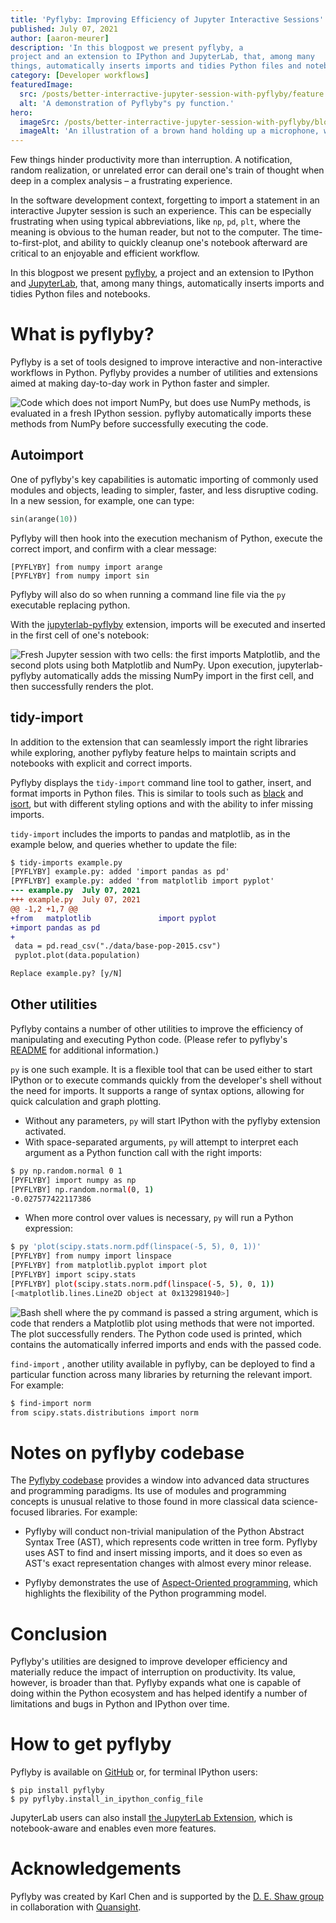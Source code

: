```yaml
---
title: 'Pyflyby: Improving Efficiency of Jupyter Interactive Sessions'
published: July 07, 2021
author: [aaron-meurer]
description: 'In this blogpost we present pyflyby, a
project and an extension to IPython and JupyterLab, that, among many
things, automatically inserts imports and tidies Python files and notebooks.'
category: [Developer workflows]
featuredImage:
  src: /posts/better-interractive-jupyter-session-with-pyflyby/feature.png
  alt: 'A demonstration of Pyflyby"s py function.'
hero:
  imageSrc: /posts/better-interractive-jupyter-session-with-pyflyby/blog_hero_var1.svg
  imageAlt: 'An illustration of a brown hand holding up a microphone, with some graphical elements highlighting the top of the microphone.'
---
```


Few things hinder productivity more than interruption. A notification, random
realization, or unrelated error can derail one's train of thought when deep in a
complex analysis – a frustrating experience.

In the software development context, forgetting to import a statement in an
interactive Jupyter session is such an experience. This can be especially
frustrating when using typical abbreviations, like `np`, `pd`, `plt`, where the
meaning is obvious to the human reader, but not to the computer. The
time-to-first-plot, and ability to quickly cleanup one's notebook afterward
are critical to an enjoyable and efficient workflow.

In this blogpost we present [pyflyby](https://github.com/deshaw/pyflyby), a
project and an extension to IPython and
[JupyterLab](https://github.com/deshaw/jupyterlab-pyflyby), that, among many
things, automatically inserts imports and tidies Python files and notebooks.


# What is pyflyby?

Pyflyby is a set of tools designed to improve interactive and non-interactive
workflows in Python. Pyflyby provides a number of utilities and extensions aimed
at making day-to-day work in Python faster and simpler.

![Code which does not import NumPy, but does use NumPy methods, is evaluated in
a fresh IPython session. pyflyby automatically imports these methods from NumPy
before successfully executing the code.](/posts/better-interractive-jupyter-session-with-pyflyby/pfb-autoimport.gif)

## Autoimport

One of pyflyby's key capabilities is automatic importing of commonly used
modules and objects, leading to simpler, faster, and less disruptive coding. In
a new session, for example, one can type:

```python
sin(arange(10))
```

Pyflyby will then hook into the execution mechanism of Python, execute the
correct import, and confirm with a clear message:

```text
[PYFLYBY] from numpy import arange
[PYFLYBY] from numpy import sin
```

Pyflyby will also do so when running a command line file via
the `py` executable replacing python.

With the [jupyterlab-pyflyby](https://github.com/deshaw/jupyterlab-pyflyby) extension, imports will be executed and inserted in
the first cell of one's notebook:


![Fresh Jupyter session with two cells: the first imports Matplotlib, and the
second plots using both Matplotlib and NumPy. Upon execution, jupyterlab-pyflyby
automatically adds the missing NumPy import in the first cell, and then
successfully renders the plot.](/posts/better-interractive-jupyter-session-with-pyflyby/jlpfb.gif)

## tidy-import

In addition to the extension that can seamlessly import the right libraries
while exploring, another pyflyby feature helps to maintain scripts and notebooks
with explicit and correct imports.

Pyflyby displays the `tidy-import` command line tool to gather, insert, and
format imports in Python files. This is similar to tools such as
[black](https://pypi.org/project/black/) and
[isort](https://pypi.org/project/isort/), but with different styling options and
with the ability to infer missing imports.


`tidy-import` includes the imports to pandas and matplotlib, as in the example
below, and queries whether to update the file:

```diff
$ tidy-imports example.py
[PYFLYBY] example.py: added 'import pandas as pd'
[PYFLYBY] example.py: added 'from matplotlib import pyplot'
--- example.py	July 07, 2021
+++ example.py	July 07, 2021
@@ -1,2 +1,7 @@
+from   matplotlib               import pyplot
+import pandas as pd
+
 data = pd.read_csv("./data/base-pop-2015.csv")
 pyplot.plot(data.population)

Replace example.py? [y/N]
```

## Other utilities

Pyflyby contains a number of other utilities to improve the efficiency of
manipulating and executing Python code. (Please refer to pyflyby's
[README](https://github.com/deshaw/pyflyby) for additional information.)

`py` is one such example. It is a flexible tool that can be used either to start
IPython or to execute commands quickly from the developer's shell without the
need for imports. It supports a range of syntax options, allowing for quick
calculation and graph plotting.

 - Without any parameters, `py` will start IPython with the pyflyby extension
   activated.
 - With space-separated arguments, `py` will attempt to interpret each argument
   as a Python function call with the right imports:


```bash
$ py np.random.normal 0 1
[PYFLYBY] import numpy as np
[PYFLYBY] np.random.normal(0, 1)
-0.027577422117386
```

- When more control over values is necessary, `py` will run a Python expression:

```bash
$ py 'plot(scipy.stats.norm.pdf(linspace(-5, 5), 0, 1))'
[PYFLYBY] from numpy import linspace
[PYFLYBY] from matplotlib.pyplot import plot
[PYFLYBY] import scipy.stats
[PYFLYBY] plot(scipy.stats.norm.pdf(linspace(-5, 5), 0, 1))
[<matplotlib.lines.Line2D object at 0x132981940>]
```

![Bash shell where the py command is passed a string argument, which is code
that renders a Matplotlib plot using methods that were not imported. The plot 
successfully renders. The Python code used is printed, which contains the
automatically inferred imports and ends with the passed code.](/posts/better-interractive-jupyter-session-with-pyflyby/py-exec-matplotlib.png)

`find-import` , another utility available in pyflyby, can be deployed to find a
particular function across many libraries by returning the relevant import.  For
example:

```bash
$ find-import norm
from scipy.stats.distributions import norm
```

# Notes on pyflyby codebase

The [Pyflyby codebase](https://github.com/deshaw/pyflyby) provides a window into
advanced data structures and programming paradigms. Its use of modules and
programming concepts is unusual relative to those found in more classical data
science-focused libraries. For example:

 - Pyflyby will conduct non-trivial manipulation of the Python Abstract Syntax
   Tree (AST), which represents code written in tree form. Pyflyby uses AST to
   find and insert missing imports, and it does so even as AST's exact
   representation changes with almost every minor release.

 - Pyflyby demonstrates the use of  [Aspect-Oriented
   programming](https://en.wikipedia.org/wiki/Aspect-oriented_programming),
   which highlights the flexibility of the Python programming model.


# Conclusion

Pyflyby's utilities are designed to improve developer efficiency and materially
reduce the impact of interruption on productivity. Its value, however, is
broader than that. Pyflyby expands what one is capable of doing within the Python ecosystem
and has helped identify a number of limitations and bugs in Python and IPython
over time.

# How to get pyflyby

Pyflyby is available on [GitHub](https://github.com/deshaw/pyflyby) or, for
terminal IPython users:

```
$ pip install pyflyby
$ py pyflyby.install_in_ipython_config_file
```

JupyterLab users can also install [the JupyterLab
Extension](https://github.com/deshaw/jupyterlab-pyflyby), which is
notebook-aware and enables even more features.


# Acknowledgements

Pyflyby was created by Karl Chen and is supported by the [D. E. Shaw
group](https://www.deshaw.com/) in collaboration with [Quansight](https://www.quansight.com).










